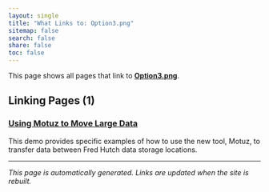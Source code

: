 ```yaml
---
layout: single
title: "What Links to: Option3.png"
sitemap: false
search: false
share: false
toc: false
---
```


This page shows all pages that link to **[Option3.png](/assets/motuz/option3.png)**.

## Linking Pages (1)

### [Using Motuz to Move Large Data](/compdemos/motuz/)

This demo provides specific examples of how to use the new tool, Motuz, to transfer data between Fred Hutch data storage locations.

---


*This page is automatically generated. Links are updated when the site is rebuilt.*
